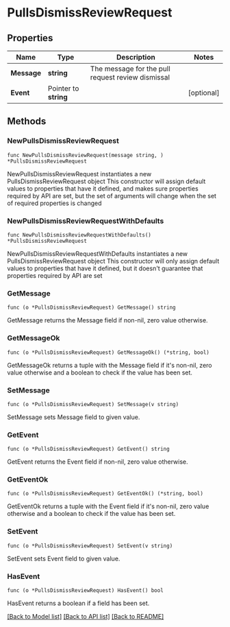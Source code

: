 # PullsDismissReviewRequest

## Properties

Name | Type | Description | Notes
------------ | ------------- | ------------- | -------------
**Message** | **string** | The message for the pull request review dismissal | 
**Event** | Pointer to **string** |  | [optional] 

## Methods

### NewPullsDismissReviewRequest

`func NewPullsDismissReviewRequest(message string, ) *PullsDismissReviewRequest`

NewPullsDismissReviewRequest instantiates a new PullsDismissReviewRequest object
This constructor will assign default values to properties that have it defined,
and makes sure properties required by API are set, but the set of arguments
will change when the set of required properties is changed

### NewPullsDismissReviewRequestWithDefaults

`func NewPullsDismissReviewRequestWithDefaults() *PullsDismissReviewRequest`

NewPullsDismissReviewRequestWithDefaults instantiates a new PullsDismissReviewRequest object
This constructor will only assign default values to properties that have it defined,
but it doesn't guarantee that properties required by API are set

### GetMessage

`func (o *PullsDismissReviewRequest) GetMessage() string`

GetMessage returns the Message field if non-nil, zero value otherwise.

### GetMessageOk

`func (o *PullsDismissReviewRequest) GetMessageOk() (*string, bool)`

GetMessageOk returns a tuple with the Message field if it's non-nil, zero value otherwise
and a boolean to check if the value has been set.

### SetMessage

`func (o *PullsDismissReviewRequest) SetMessage(v string)`

SetMessage sets Message field to given value.


### GetEvent

`func (o *PullsDismissReviewRequest) GetEvent() string`

GetEvent returns the Event field if non-nil, zero value otherwise.

### GetEventOk

`func (o *PullsDismissReviewRequest) GetEventOk() (*string, bool)`

GetEventOk returns a tuple with the Event field if it's non-nil, zero value otherwise
and a boolean to check if the value has been set.

### SetEvent

`func (o *PullsDismissReviewRequest) SetEvent(v string)`

SetEvent sets Event field to given value.

### HasEvent

`func (o *PullsDismissReviewRequest) HasEvent() bool`

HasEvent returns a boolean if a field has been set.


[[Back to Model list]](../README.md#documentation-for-models) [[Back to API list]](../README.md#documentation-for-api-endpoints) [[Back to README]](../README.md)


